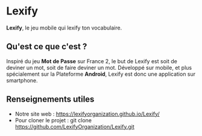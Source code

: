 # Lexify

**Lexify**, le jeu mobile qui lexify ton vocabulaire. 

## Qu'est ce que c'est ?

Inspiré du jeu **Mot de Passe** sur France 2, le but de Lexify est soit de deviner un mot, soit de faire deviner un mot. 
Développé sur mobile, et plus spécialement sur la Plateforme **Android**, Lexify est donc une application sur smartphone.

## Renseignements utiles 

* Notre site web : https://lexifyorganization.github.io/Lexify/
* Pour cloner le projet : git clone https://github.com/LexifyOrganization/Lexify.git
